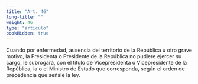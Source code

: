 ```yaml
---
title: "Art. 46"
long-title: ""
weight: 46
type: "articulo"
bookHidden: true
---
```

Cuando por enfermedad, ausencia del territorio de la República u otro grave motivo, la Presidenta o Presidente de la República no pudiere ejercer su cargo, le subrogará, con el título de Vicepresidenta o Vicepresidente de la República, la o el Ministro de Estado que corresponda, según el orden de precedencia que señale la ley.
